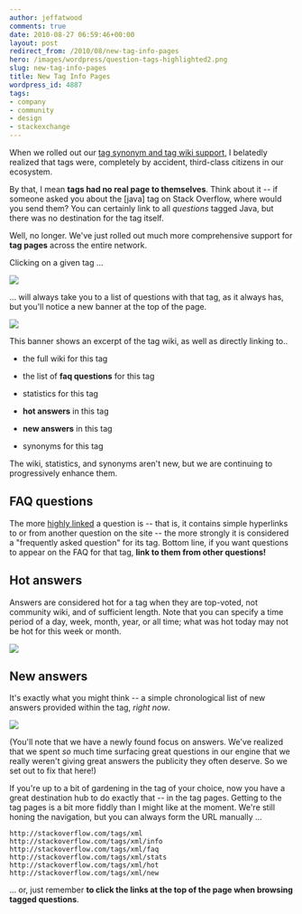 ```yaml
---
author: jeffatwood
comments: true
date: 2010-08-27 06:59:46+00:00
layout: post
redirect_from: /2010/08/new-tag-info-pages
hero: /images/wordpress/question-tags-highlighted2.png
slug: new-tag-info-pages
title: New Tag Info Pages
wordpress_id: 4887
tags:
- company
- community
- design
- stackexchange
---
```



When we rolled out our [tag synonym and tag wiki support](http://blog.stackoverflow.com/2010/08/tag-folksonomy-and-tag-synonyms/), I belatedly realized that tags were, completely by accident, third-class citizens in our ecosystem.



By that, I mean **tags had no real page to themselves**. Think about it -- if someone asked you about the [java] tag on Stack Overflow, where would you send them? You can certainly link to all _questions_ tagged Java, but there was no destination for the tag itself.



Well, no longer. We've just rolled out much more comprehensive support for **tag pages** across the entire network.



Clicking on a given tag …



![](/blog/images/wordpress/question-tags-highlighted2.png)



… will always take you to a list of questions with that tag, as it always has, but you'll notice a new banner at the top of the page.



![](/blog/images/wordpress/tag-page-house-ad1.png)



This banner shows an excerpt of the tag wiki, as well as directly linking to..







  * the full wiki for this tag

  * the list of **faq questions** for this tag

  * statistics for this tag

  * **hot answers** in this tag

  * **new answers** in this tag

  * synonyms for this tag




The wiki, statistics, and synonyms aren't new, but we are continuing to progressively enhance them.





## FAQ questions





The more [highly linked](http://blog.stackoverflow.com/2010/04/new-linked-posts/) a question is -- that is, it contains simple hyperlinks to or from another question on the site -- the more strongly it is considered a "frequently asked question" for its tag. Bottom line, if you want questions to appear on the FAQ for that tag, **link to them from other questions!**





## Hot answers





Answers are considered hot for a tag when they are top-voted, not community wiki, and of sufficient length. Note that you can specify a time period of a day, week, month, year, or all time; what was hot today may not be hot for this week or month.



![](/blog/images/wordpress/tag-hot-answers.png)





## New answers





It's exactly what you might think -- a simple chronological list of new answers provided within the tag, _right now_. 



![](/blog/images/wordpress/tag-new-answers.png)



(You'll note that we have a newly found focus on answers. We've realized that we spent _so_ much time surfacing great questions in our engine that we really weren't giving great answers the publicity they often deserve. So we set out to fix that here!)



If you're up to a bit of gardening in the tag of your choice, now you have a great destination hub to do exactly that -- in the tag pages. Getting to the tag pages is a bit more fiddly than I might like at the moment. We're still honing the navigation, but you can always form the URL manually …



`http://stackoverflow.com/tags/xml`
`http://stackoverflow.com/tags/xml/info`
`http://stackoverflow.com/tags/xml/faq`
`http://stackoverflow.com/tags/xml/stats`
`http://stackoverflow.com/tags/xml/hot`
`http://stackoverflow.com/tags/xml/new`




… or, just remember **to click the links at the top of the page when browsing tagged questions**.

